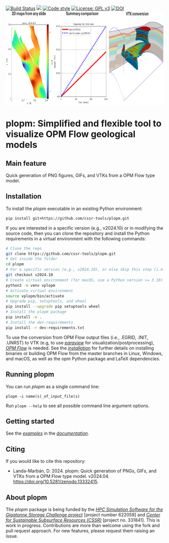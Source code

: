 [![Build Status](https://github.com/cssr-tools/plopm/actions/workflows/CI.yml/badge.svg)](https://github.com/cssr-tools/plopm/actions/workflows/CI.yml)
<a href="https://www.python.org/"><img src="https://img.shields.io/badge/python-3.8%20to%203.12-blue.svg"></a>
[![Code style](https://img.shields.io/badge/code%20style-black-000000.svg)](https://github.com/ambv/black)
[![License: GPL v3](https://img.shields.io/badge/License-GPLv3-blue.svg)](https://www.gnu.org/licenses/gpl-3.0)
[![DOI](https://zenodo.org/badge/828515658.svg)](https://zenodo.org/doi/10.5281/zenodo.13332414)
<img src="docs/text/figs/plopm.png" width="1100" height="300">

# plopm: Simplified and flexible tool to visualize OPM Flow geological models

## Main feature
Quick generation of PNG figures, GIFs, and VTKs from a OPM Flow type model.

## Installation
To install the _plopm_ executable in an existing Python environment: 

```bash
pip install git+https://github.com/cssr-tools/plopm.git
```

If you are interested in a specific version (e.g., v2024.10) or in modifying the source code, then you can clone the repository and install the Python requirements in a virtual environment with the following commands:

```bash
# Clone the repo
git clone https://github.com/cssr-tools/plopm.git
# Get inside the folder
cd plopm
# For a specific version (e.g., v2024.10), or else skip this step (i.e., edge version)
git checkout v2024.10
# Create virtual environment (for macOS, use a Python version >= 3.10)
python3 -m venv vplopm
# Activate virtual environment
source vplopm/bin/activate
# Upgrade pip, setuptools, and wheel
pip install --upgrade pip setuptools wheel
# Install the plopm package
pip install -e .
# Install the dev-requirements
pip install -r dev-requirements.txt
``` 

To use the conversion from OPM Flow output files (i.e., .EGRID, .INIT, .UNRST) to VTK (e.g, to use [_paraview_](https://www.paraview.org) for visualization/postprocessing), [_OPM Flow_](https://opm-project.org) is needed. See the [_installation_](https://cssr-tools.github.io/plopm/installation.html) for further details on installing binaries or building OPM Flow from the master branches in Linux, Windows, and macOS, as well as the opm Python package and LaTeX dependencies. 

## Running plopm
You can run _plopm_ as a single command line:
```
plopm -i name(s)_of_input_file(s)
```
Run `plopm --help` to see all possible command line argument options.

## Getting started
See the [_examples_](https://cssr-tools.github.io/plopm/examples.html) in the [_documentation_](https://cssr-tools.github.io/plopm/introduction.html).

## Citing
If you would like to cite this repository:

* Landa-Marbán, D. 2024. plopm: Quick generation of PNGs, GIFs, and VTKs from a OPM Flow type model. v2024.04. https://doi.org/10.5281/zenodo.13332415.

## About plopm
The _plopm_ package is being funded by the [_HPC Simulation Software for the Gigatonne Storage Challenge project_](https://www.norceresearch.no/en/projects/hpc-simulation-software-for-the-gigatonne-storage-challenge) [project number 622059] and [_Center for Sustainable Subsurface Resources (CSSR)_](https://cssr.no) 
[project no. 331841].
This is work in progress.
Contributions are more than welcome using the fork and pull request approach. For new features, please request them raising an issue.